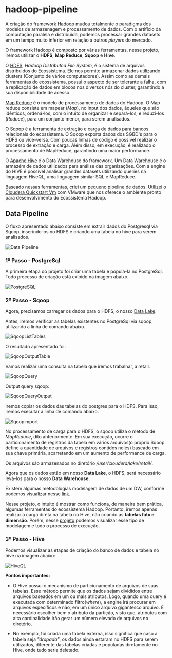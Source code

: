 # hadoop-pipeline

A criação do framework [Hadoop](https://hadoop.apache.org/) mudou totalmente o paradigma dos modelos de armazenagem e processamento de dados. Com o artifício da computação paralela e distribuída, podemos processar grandes datasets em um tempo muito inferior em relação a outros *players* do mercado. 

O framework Hadoop é composto por várias ferramentas, nesse projeto, iremos utilizar o **HDFS**, **Map Reduce**, **Sqoop** e **Hive**.
 
O [HDFS](https://hadoop.apache.org/docs/r1.2.1/hdfs_design.htm), *Hadoop Distributed File System*, é o sistema de arquivos distribuidos do Ecossistema. Ele nos permite armazenar dados utilizando clusters (Conjunto de vários computadores). Assim como as demais ferramentas do ecossistema, possui o aspecto de ser tolerante a falha, com a replicação de dados em blocos nos diversos nós do cluster, garantindo a sua disponibilidade de acesso.

[Map Reduce](https://hadoop.apache.org/docs/r1.2.1/mapred_tutorial.html#Purpose) é o modelo de processamento de dados do Hadoop. O Map reduce consiste em  mapear (*Map*), no input dos dados, àqueles que são idênticos, ordená-los, com o intuito de organizar e separá-los, e reduzi-los (*Reduce*), para um conjunto menor, para serem analisados.

O [Sqoop](https://sqoop.apache.org/) é a ferramenta de extração e carga de dados para bancos relacionais do ecossistema. O Sqoop exporta dados dos SGBD's para o HDFS ou vice-versa. Com poucas linhas de código é possível realizar o processo de extração e carga. Além disso, em execução, é realizado o processamento de MapReduce, garantindo uma maior performance.

O [Apache Hive](https://hive.apache.org/) é o Data Warehouse do framework. Um Data Warehouse é o armazém de dados utilizados para análise das organizações. Com a engine do HIVE é possível analisar grandes datasets utilizando queries na linguagem HiveQL, uma linguagem similar SQL e MapReduce.

Baseado nessas ferramentas, criei um pequeno pipeline de dados. Utilizei o [Cloudera Quickstart Vm](https://docs.cloudera.com/documentation/enterprise/5-14-x/topics/cloudera_quickstart_vm.html) com VMware que nos oferece o ambiente pronto para desenvolvimento do Ecossistema Hadoop.

## Data Pipeline 

O fluxo apresentado abaixo consiste em extrair dados do Postgresql via Sqoop, inserindo-os no HDFS e criando uma tabela no hive para serem analisados.

![Data Pipeline](https://github.com/levisouuza/hadoop-pipeline/blob/master/HadoopFiles/hadoop-pipeline.PNG)

### 1º Passo - PostgreSql

A primeira etapa do projeto foi criar uma tabela e populá-la no PostgreSql. Todo processo de criação está exibido na imagem abaixo. 

![PostgreSQL](https://github.com/levisouuza/hadoop-pipeline/blob/master/HadoopFiles/Postgresql.png)

### 2º Passo - Sqoop

Agora, precisamos carregar os dados para o HDFS, o nosso [Data Lake](https://www.redhat.com/pt-br/topics/data-storage/what-is-a-data-lake).

Antes, iremos verificar as tabelas existentes no PostgreSql via sqoop, utilizando a linha de comando abaixo. 

![SqoopListTables](https://github.com/levisouuza/hadoop-pipeline/blob/master/HadoopFiles/SqoopListTables.png)

O resultado apresentado foi:

![SqoopOutputTable](https://github.com/levisouuza/hadoop-pipeline/blob/master/HadoopFiles/SqooplistTables.jpeg)

Vamos realizar uma consulta na tabela que iremos trabalhar, a retail. 

![SqoopQuery](https://github.com/levisouuza/hadoop-pipeline/blob/master/HadoopFiles/SqoopQuery.png)

Output query sqoop:

![SqoopQueryOutput](https://github.com/levisouuza/hadoop-pipeline/blob/master/HadoopFiles/SqoopQuery.jpeg)

Iremos copiar os dados das tabelas do postgres para o HDFS. Para isso, iremos executar a linha de comando abaixo.

![Sqoopimport](https://github.com/levisouuza/hadoop-pipeline/blob/master/HadoopFiles/SqoopImport.png)

No processamento de carga para o HDFS, o sqoop utiliza o método de *MapReduce*, dito anteriormente. Em sua execução, ocorre o particionamento de registros da tabela em vários arquivos(o próprio Sqoop define a quantidade de arquivos e registros contidos neles) baseado em sua chave primária, acarretando em um aumento de performance de carga. 

Os arquivos são armazenados no diretório */user/cloudera/lake/retail/*.

Agora que os dados estão em nosso **Data Lake**, o HDFS, será necessário levá-los para o nosso **Data Warehouse**. 

Existem algumas metodologias modelagem de dados de um DW, conforme podemos visualizar nesse [link](https://www.astera.com/pt/type/blog/data-warehouse-concepts/).

Nesse projeto, o intuito é mostrar como funciona, de maneira bem prática, algumas ferramentas do ecossistema Hadoop. Portanto, iremos apenas realizar a carga direta na tabela no Hive, não criando as **tabelas fato e dimensão**. Porém, nesse [projeto](https://github.com/levisouuza/Brazilian-E-commerce-Project) podemos visualizar esse tipo de modelagem e todo o processo de execução.

### 3º Passo - Hive

Podemos visualizar as etapas de criação do banco de dados e tabela no hive na imagem abaixo:

![HiveQL](https://github.com/levisouuza/hadoop-pipeline/blob/master/HadoopFiles/HiveQL.png)

**Pontos importantes:**

* O Hive possui o mecanismo de particionamento de arquivos de suas tabelas. Esse método permite que os dados sejam divididos entre arquivos baseados em um ou mais atributos. Logo, quando uma query é executada com determinado filtro(*where*), a engine irá procurar em arquivos específicos e não, em um único arquivo gigantesco arquivo. É necessário escolher bem o atributo da partição, visto que, atributos com alta cardinalidade irão gerar um número elevado de arquivos no diretório.

* No exemplo, foi criada uma tabela externa, isso significa que caso a tabela seja *"dropada"*, os dados ainda estaram no HDFS para serem utilizados, diferente das tabelas criadas e populadas diretamente no Hive, onde tudo seria deletado.
